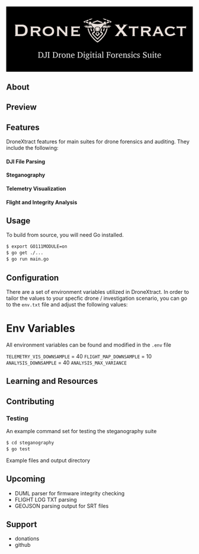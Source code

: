 <p align="center">
  <img align="center" alt="DroneXtract logo" width="600" src="https://github.com/ANG13T/DroneXtract/blob/main/assets/logo.png">
</p>


## About

## Preview

## Features
DroneXtract features for main suites for drone forensics and auditing. They include the following:

#### DJI File Parsing

#### Steganography

#### Telemetry Visualization

#### Flight and Integrity Analysis


## Usage
To build from source, you will need Go installed.

```bash
$ export GO111MODULE=on
$ go get ./...
$ go run main.go
```

## Configuration
There are a set of environment variables utilized in DroneXtract. In order to tailor the values to your specfic drone / investigation scenario, you can go to the `env.txt` file and adjust the following values:

# Env Variables
All environment variables can be found and modified in the `.env` file 

`TELEMETRY_VIS_DOWNSAMPLE` = 40
`FLIGHT_MAP_DOWNSAMPLE` = 10
`ANALYSIS_DOWNSAMPLE` = 40
`ANALYSIS_MAX_VARIANCE`


## Learning and Resources

## Contributing
### Testing
An example command set for testing the steganography suite
```bash
$ cd steganography
$ go test
```
Example files and output directory

## Upcoming
- DUML parser for firmware integrity checking
- FLIGHT LOG TXT parsing
- GEOJSON parsing output for SRT files

## Support
- donations
- github
